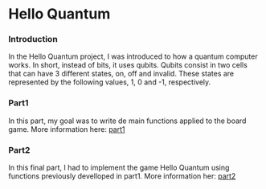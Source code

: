 # Hello Quantum
### Introduction
In the Hello Quantum project, I was introduced to how a quantum computer works. In short, instead of bits, it uses qubits. Qubits consist in two cells that can have 3 different states, on, off and invalid. These states are represented by the following values, 1, 0 and -1, respectively.
### Part1
In this part, my goal was to write de main functions applied to the board game. More information here: [part1](/Hello-Quantum/part1/paper.pdf)
### Part2
In this final part, I had to implement the game Hello Quantum using functions previously develloped in part1. More information her: [part2](/part2)
